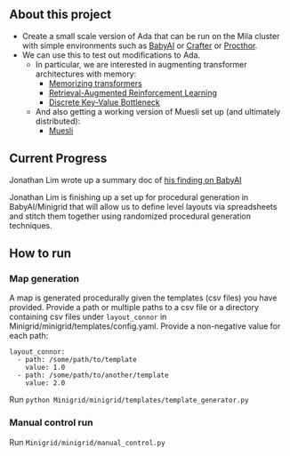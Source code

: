 
## About this project

- Create a small scale version of Ada that can be run on the Mila cluster with simple environments such as [BabyAI](https://www.notion.so/Chevalier-Boisvert-et-al-2018-4607b639c1b54218b60bffcf33c2d2fa?pvs=21) or [Crafter](https://www.notion.so/Stani-et-al-2022-42996a7351704a849e1735d372e2dd76?pvs=21) or [Procthor](https://www.notion.so/Deitke-et-al-2022-188494461b464ef8b850061f735d9c1a?pvs=21).
- We can use this to test out modifications to Ada.
    - In particular, we are interested in augmenting transformer architectures with memory:
        - [Memorizing transformers](https://www.notion.so/8469784287ff4ef597474177ce6d24e1?pvs=21)
        - [Retrieval-Augmented Reinforcement Learning](https://www.notion.so/Goyal-Bengio-2022-fcc8ff7a10bb442e80e0857ef8de7fc9?pvs=21)
        - [Discrete Key-Value Bottleneck](https://www.notion.so/a6de73986797420f9f342eec16403279?pvs=21)
    - And also getting a working version of Muesli set up (and ultimately distributed):
        - [Muesli](https://www.notion.so/2934eda190bb4aaca178447019c78e49?pvs=21)

## Current Progress

Jonathan Lim wrote up a summary doc of [his finding on BabyAI](https://www.notion.so/Minigrid-BabyAI-4970e49e4c5e4f2588da9a938e517ca2?pvs=21)

Jonathan Lim is finishing up a set up for procedural generation in BabyAI/Minigrid that will allow us to define level layouts via spreadsheets and stitch them together using randomized procedural generation techniques.

## How to run

### Map generation


A map is generated procedurally given the templates (csv files) you have provided.
Provide a path or multiple paths to a csv file or a directory containing csv files under `layout_connor` in Minigrid/minigrid/templates/config.yaml. Provide a non-negative value for each path:
```
layout_connor:
  - path: /some/path/to/template
    value: 1.0
  - path: /some/path/to/another/template
    value: 2.0
```
Run `python Minigrid/minigrid/templates/template_generator.py`

### Manual control run

Run `Minigrid/minigrid/manual_control.py`
